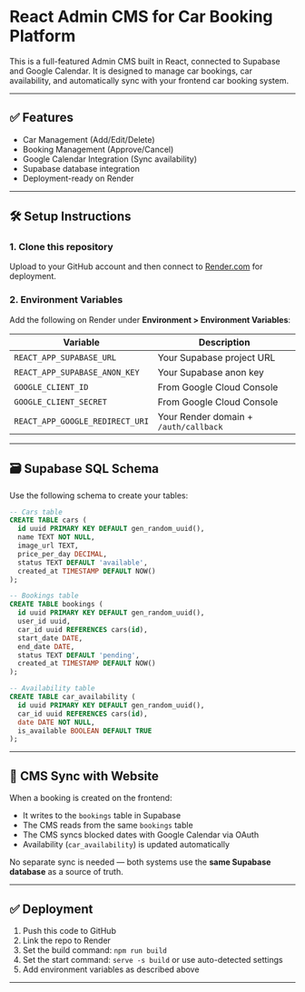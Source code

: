 
# React Admin CMS for Car Booking Platform

This is a full-featured Admin CMS built in React, connected to Supabase and Google Calendar. It is designed to manage car bookings, car availability, and automatically sync with your frontend car booking system.

---

## ✅ Features

- Car Management (Add/Edit/Delete)
- Booking Management (Approve/Cancel)
- Google Calendar Integration (Sync availability)
- Supabase database integration
- Deployment-ready on Render

---

## 🛠️ Setup Instructions

### 1. Clone this repository

Upload to your GitHub account and then connect to [Render.com](https://render.com) for deployment.

### 2. Environment Variables

Add the following on Render under **Environment > Environment Variables**:

| Variable | Description |
|----------|-------------|
| `REACT_APP_SUPABASE_URL` | Your Supabase project URL |
| `REACT_APP_SUPABASE_ANON_KEY` | Your Supabase anon key |
| `GOOGLE_CLIENT_ID` | From Google Cloud Console |
| `GOOGLE_CLIENT_SECRET` | From Google Cloud Console |
| `REACT_APP_GOOGLE_REDIRECT_URI` | Your Render domain + `/auth/callback` |

---

## 🗃️ Supabase SQL Schema

Use the following schema to create your tables:

```sql
-- Cars table
CREATE TABLE cars (
  id uuid PRIMARY KEY DEFAULT gen_random_uuid(),
  name TEXT NOT NULL,
  image_url TEXT,
  price_per_day DECIMAL,
  status TEXT DEFAULT 'available',
  created_at TIMESTAMP DEFAULT NOW()
);

-- Bookings table
CREATE TABLE bookings (
  id uuid PRIMARY KEY DEFAULT gen_random_uuid(),
  user_id uuid,
  car_id uuid REFERENCES cars(id),
  start_date DATE,
  end_date DATE,
  status TEXT DEFAULT 'pending',
  created_at TIMESTAMP DEFAULT NOW()
);

-- Availability table
CREATE TABLE car_availability (
  id uuid PRIMARY KEY DEFAULT gen_random_uuid(),
  car_id uuid REFERENCES cars(id),
  date DATE NOT NULL,
  is_available BOOLEAN DEFAULT TRUE
);
```

---

## 🔄 CMS Sync with Website

When a booking is created on the frontend:
- It writes to the `bookings` table in Supabase
- The CMS reads from the same `bookings` table
- The CMS syncs blocked dates with Google Calendar via OAuth
- Availability (`car_availability`) is updated automatically

No separate sync is needed — both systems use the **same Supabase database** as a source of truth.

---

## ✅ Deployment

1. Push this code to GitHub
2. Link the repo to Render
3. Set the build command: `npm run build`
4. Set the start command: `serve -s build` or use auto-detected settings
5. Add environment variables as described above

---
